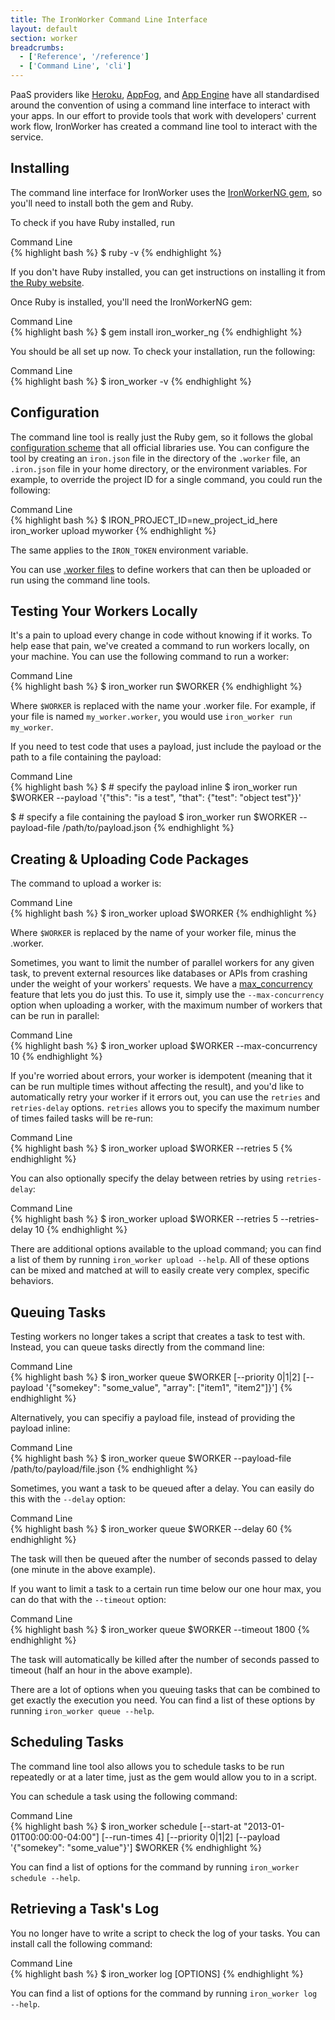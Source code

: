 ```yaml
---
title: The IronWorker Command Line Interface
layout: default
section: worker
breadcrumbs:
  - ['Reference', '/reference']
  - ['Command Line', 'cli']
---
```


PaaS providers like [Heroku](http://www.heroku.com), [AppFog](http://www.appfog.com), 
and [App Engine](http://appengine.google.com) have all standardised around 
the convention of using a command line interface to interact with your apps. 
In our effort to provide tools that work with developers' current work flow, 
IronWorker has created a command line tool to interact with the service.

## Installing

The command line interface for IronWorker uses the [IronWorkerNG gem](http://github.com/iron-io/iron_worker_ruby_ng), 
so you'll need to install both the gem and Ruby.

To check if you have Ruby installed, run

<figcaption><span>Command Line </span></figcaption>
{% highlight bash %}
$ ruby -v
{% endhighlight %}

If you don't have Ruby installed, you can get instructions on installing it 
from [the Ruby website](http://www.ruby-lang.org/en/downloads/).

Once Ruby is installed, you'll need the IronWorkerNG gem:

<figcaption><span>Command Line </span></figcaption>
{% highlight bash %}
$ gem install iron_worker_ng
{% endhighlight %}

You should be all set up now. To check your installation, run the following:

<figcaption><span>Command Line </span></figcaption>
{% highlight bash %}
$ iron_worker -v
{% endhighlight %}

## Configuration

The command line tool is really just the Ruby gem, so it follows the global 
[configuration scheme](/worker/reference/configuration) that all official libraries 
use. You can configure the tool by creating an `iron.json` file in the 
directory of the `.worker` file, an `.iron.json` file in your home directory, 
or the environment variables. For example, to override the project ID for a 
single command, you could run the following:

<figcaption><span>Command Line </span></figcaption>
{% highlight bash %}
$ IRON_PROJECT_ID=new_project_id_here iron_worker upload myworker
{% endhighlight %}

The same applies to the `IRON_TOKEN` environment variable.

You can use [.worker files](/worker/reference/dotworker) to define workers 
that can then be uploaded or run using the command line tools.

## Testing Your Workers Locally

It's a pain to upload every change in code without knowing if it works. To help ease that pain, we've created a command to run workers locally, on your machine. You can use the following command to run a worker:

<figcaption><span>Command Line </span></figcaption>
{% highlight bash %}
$ iron_worker run $WORKER
{% endhighlight %}

Where `$WORKER` is replaced with the name your .worker file. For example, if your file is named `my_worker.worker`, you would use `iron_worker run my_worker`.

If you need to test code that uses a payload, just include the payload or the path to a file containing the payload:

<figcaption><span>Command Line </span></figcaption>
{% highlight bash %}
$ # specify the payload inline
$ iron_worker run $WORKER --payload '{"this": "is a test", "that": {"test": "object test"}}'

$ # specify a file containing the payload
$ iron_worker run $WORKER --payload-file /path/to/payload.json
{% endhighlight %}

## Creating & Uploading Code Packages

The command to upload a worker is:

<figcaption><span>Command Line </span></figcaption>
{% highlight bash %}
$ iron_worker upload $WORKER
{% endhighlight %}

Where `$WORKER` is replaced by the name of your worker file, minus the .worker.

Sometimes, you want to limit the number of parallel workers for any given task, to prevent external resources like databases or APIs from crashing under the weight of your workers' requests. We have a [max_concurrency](http://blog.iron.io/2012/08/ironworkers-most-requested-feature-is.html) feature that lets you do just this. To use it, simply use the `--max-concurrency` option when uploading a worker, with the maximum number of workers that can be run in parallel:

<figcaption><span>Command Line </span></figcaption>
{% highlight bash %}
$ iron_worker upload $WORKER --max-concurrency 10
{% endhighlight %}

If you're worried about errors, your worker is idempotent (meaning that it can be run multiple times without affecting the result), and you'd like to automatically retry your worker if it errors out, you can use the `retries` and `retries-delay` options. `retries` allows you to specify the maximum number of times failed tasks will be re-run:

<figcaption><span>Command Line </span></figcaption>
{% highlight bash %}
$ iron_worker upload $WORKER --retries 5
{% endhighlight %}

You can also optionally specify the delay between retries by using `retries-delay`:

<figcaption><span>Command Line </span></figcaption>
{% highlight bash %}
$ iron_worker upload $WORKER --retries 5 --retries-delay 10
{% endhighlight %}

There are additional options available to the upload command; you can find 
a list of them by running `iron_worker upload --help`. All of these options can be mixed and matched at will to easily create very complex, specific behaviors.

## Queuing Tasks

Testing workers no longer takes a script that creates a task to test with. 
Instead, you can queue tasks directly from the command line:

<figcaption><span>Command Line </span></figcaption>
{% highlight bash %}
$ iron_worker queue $WORKER [--priority 0|1|2] [--payload '{"somekey": "some_value", "array": ["item1", "item2"]}']
{% endhighlight %}

Alternatively, you can specifiy a payload file, instead of providing the payload inline:

<figcaption><span>Command Line </span></figcaption>
{% highlight bash %}
$ iron_worker queue $WORKER --payload-file /path/to/payload/file.json
{% endhighlight %}

Sometimes, you want a task to be queued after a delay. You can easily do this with the `--delay` option:

<figcaption><span>Command Line </span></figcaption>
{% highlight bash %}
$ iron_worker queue $WORKER --delay 60
{% endhighlight %}

The task will then be queued after the number of seconds passed to delay (one minute in the above example).

If you want to limit a task to a certain run time below our one hour max, you can do that with the `--timeout` option:

<figcaption><span>Command Line </span></figcaption>
{% highlight bash %}
$ iron_worker queue $WORKER --timeout 1800
{% endhighlight %}

The task will automatically be killed after the number of seconds passed to timeout (half an hour in the above example).

There are a lot of options when you queuing tasks that can be combined to get exactly the execution you need. You can find a list of these options by running `iron_worker queue --help`.

## Scheduling Tasks

The command line tool also allows you to schedule tasks to be run repeatedly 
or at a later time, just as the gem would allow you to in a script.

You can schedule a task using the following command:

<figcaption><span>Command Line </span></figcaption>
{% highlight bash %}
$ iron_worker schedule [--start-at "2013-01-01T00:00:00-04:00"] [--run-times 4] [--priority 0|1|2] [--payload '{"somekey": "some_value"}'] $WORKER
{% endhighlight %}

You can find a list of options for the command by running `iron_worker schedule --help`.

## Retrieving a Task's Log

You no longer have to write a script to check the log of your tasks. You can 
install call the following command:

<figcaption><span>Command Line </span></figcaption>
{% highlight bash %}
$ iron_worker log [OPTIONS]
{% endhighlight %}

You can find a list of options for the command by running `iron_worker log --help`.
